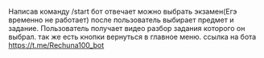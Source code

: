 Написав команду /start бот отвечает можно выбрать экзамен(Егэ временно не работает) 
после пользователь выбирает предмет и задание. Пользователь получает видео разбор задания которого он выбрал. так же есть кнопки вернуться в главное меню. ссылка на бота https://t.me/Rechuna100_bot
